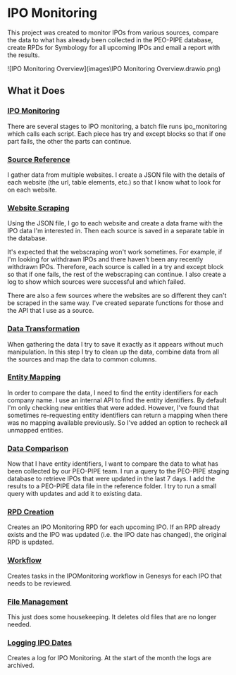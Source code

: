 # IPO Monitoring #
This project was created to monitor IPOs from various sources, compare the data to what has already been collected in the PEO-PIPE database, create RPDs for Symbology for all upcoming IPOs and email a report with the results.

![IPO Monitoring Overview](images\IPO Monitoring Overview.drawio.png)

## What it Does ##

### [IPO Monitoring](main.py) ###
There are several stages to IPO monitoring, a batch file runs ipo_monitoring which calls each script. Each piece has try and except blocks so that if one part fails, the other the parts can continue.

### [Source Reference](source_reference.py) ###
I gather data from multiple websites. I create a JSON file with the details of each website (the url, table elements, etc.) so that I know what to look for on each website.

### [Website Scraping](website_scraping.py) ###
Using the JSON file, I go to each website and create a data frame with the IPO data I'm interested in. Then each source is saved in a separate table in the database.  

It's expected that the webscraping won't work sometimes. For example, if I'm looking for withdrawn IPOs and there haven't been any recently withdrawn IPOs. Therefore, each source is called in a try and except block so that if one fails, the rest of the webscraping can continue. I also create a log to show which sources were successful and which failed. 

There are also a few sources where the websites are so different they can't be scraped in the same way. I've created separate functions for those and the API that I use as a source.

### [Data Transformation](data_transformation.py) ###
When gathering the data I try to save it exactly as it appears without much manipulation. In this step I try to clean up the data, combine data from all the sources and map the data to common columns.

### [Entity Mapping](entity_mapping.py) ###
In order to compare the data, I need to find the entity identifiers for each company name. I use an internal API to find the entity identifiers. By default I'm only checking new entities that were added. However, I've found that sometimes re-requesting entity identifiers can return a mapping when there was no mapping available previously. So I've added an option to recheck all unmapped entities. 

### [Data Comparison](data_comparison.py) ###
Now that I have entity identifiers, I want to compare the data to what has been collected by our PEO-PIPE team. I run a query to the PEO-PIPE staging database to retrieve IPOs that were updated in the last 7 days. I add the results to a PEO-PIPE data file in the reference folder. I try to run a small query with updates and add it to existing data.

### [RPD Creation](rpd_creation.py) ###
Creates an IPO Monitoring RPD for each upcoming IPO. If an RPD already exists and the IPO was updated (i.e. the IPO date has changed), the original RPD is updated.

### [Workflow](workflow.py) ###
Creates tasks in the IPOMonitoring workflow in Genesys for each IPO that needs to be reviewed. 

### [File Management](file_management.py) ###
This just does some housekeeping. It deletes old files that are no longer needed.

### [Logging IPO Dates](logging_ipo_dates.py) ###
Creates a log for IPO Monitoring. At the start of the month the logs are archived.
